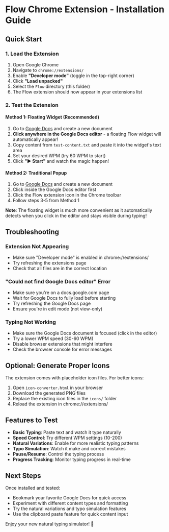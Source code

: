 # Flow Chrome Extension - Installation Guide

## Quick Start

### 1. Load the Extension
1. Open Google Chrome
2. Navigate to `chrome://extensions/`
3. Enable **"Developer mode"** (toggle in the top-right corner)
4. Click **"Load unpacked"**
5. Select the `Flow` directory (this folder)
6. The Flow extension should now appear in your extensions list

### 2. Test the Extension

#### Method 1: Floating Widget (Recommended)
1. Go to [Google Docs](https://docs.google.com) and create a new document
2. **Click anywhere in the Google Docs editor** - a floating Flow widget will automatically appear!
3. Copy content from `test-content.txt` and paste it into the widget's text area
4. Set your desired WPM (try 60 WPM to start)
5. Click **"▶ Start"** and watch the magic happen!

#### Method 2: Traditional Popup
1. Go to [Google Docs](https://docs.google.com) and create a new document
2. Click inside the Google Docs editor first
3. Click the Flow extension icon in the Chrome toolbar
4. Follow steps 3-5 from Method 1

**Note**: The floating widget is much more convenient as it automatically detects when you click in the editor and stays visible during typing!

## Troubleshooting

### Extension Not Appearing
- Make sure "Developer mode" is enabled in chrome://extensions/
- Try refreshing the extensions page
- Check that all files are in the correct location

### "Could not find Google Docs editor" Error
- Make sure you're on a docs.google.com page
- Wait for Google Docs to fully load before starting
- Try refreshing the Google Docs page
- Ensure you're in edit mode (not view-only)

### Typing Not Working
- Make sure the Google Docs document is focused (click in the editor)
- Try a lower WPM speed (30-60 WPM)
- Disable browser extensions that might interfere
- Check the browser console for error messages

## Optional: Generate Proper Icons

The extension comes with placeholder icon files. For better icons:

1. Open `icon-converter.html` in your browser
2. Download the generated PNG files
3. Replace the existing icon files in the `icons/` folder
4. Reload the extension in chrome://extensions/

## Features to Test

- **Basic Typing**: Paste text and watch it type naturally
- **Speed Control**: Try different WPM settings (10-200)
- **Natural Variations**: Enable for more realistic typing patterns
- **Typo Simulation**: Watch it make and correct mistakes
- **Pause/Resume**: Control the typing process
- **Progress Tracking**: Monitor typing progress in real-time

## Next Steps

Once installed and tested:
- Bookmark your favorite Google Docs for quick access
- Experiment with different content types and formatting
- Try the natural variations and typo simulation features
- Use the clipboard paste feature for quick content input

Enjoy your new natural typing simulator! 🚀
